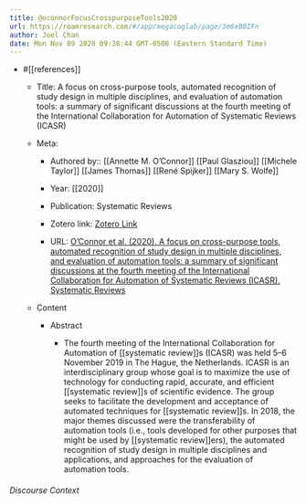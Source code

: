 ```yaml
---
title: @oconnorFocusCrosspurposeTools2020
url: https://roamresearch.com/#/app/megacoglab/page/3m6xB0IFn
author: Joel Chan
date: Mon Nov 09 2020 09:38:44 GMT-0500 (Eastern Standard Time)
---
```


- #[[references]]

    - Title: A focus on cross-purpose tools, automated recognition of study design in multiple disciplines, and evaluation of automation tools: a summary of significant discussions at the fourth meeting of the International Collaboration for Automation of Systematic Reviews (ICASR)

    - Meta:

        - Authored by:: [[Annette M. O’Connor]] [[Paul Glasziou]] [[Michele Taylor]] [[James Thomas]] [[René Spijker]] [[Mary S. Wolfe]]

        - Year: [[2020]]

        - Publication: Systematic Reviews

        - Zotero link: [Zotero Link](zotero://select/items/1_2QIAL6XE)

        - URL: [O’Connor et al. (2020). A focus on cross-purpose tools, automated recognition of study design in multiple disciplines, and evaluation of automation tools: a summary of significant discussions at the fourth meeting of the International Collaboration for Automation of Systematic Reviews (ICASR). Systematic Reviews](https://doi.org/10.1186/s13643-020-01351-4)

    - Content

        - Abstract

            - The fourth meeting of the International Collaboration for Automation of [[systematic review]]s (ICASR) was held 5–6 November 2019 in The Hague, the Netherlands. ICASR is an interdisciplinary group whose goal is to maximize the use of technology for conducting rapid, accurate, and efficient [[systematic review]]s of scientific evidence. The group seeks to facilitate the development and acceptance of automated techniques for [[systematic review]]s. In 2018, the major themes discussed were the transferability of automation tools (i.e., tools developed for other purposes that might be used by [[systematic review]]ers), the automated recognition of study design in multiple disciplines and applications, and approaches for the evaluation of automation tools.

###### Discourse Context


